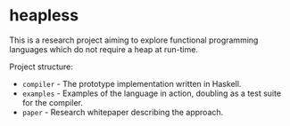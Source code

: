 # heapless
This is a research project aiming to explore functional programming languages which do not require a heap at run-time.

Project structure:
- `compiler` - The prototype implementation written in Haskell.
- `examples` - Examples of the language in action, doubling as a test suite for the compiler.
- `paper` - Research whitepaper describing the approach.